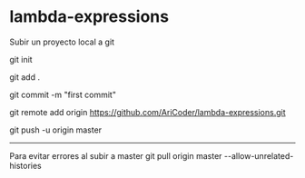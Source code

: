# lambda-expressions
Subir un proyecto local a git

git init

git add .

git commit -m "first commit"

git remote add origin https://github.com/AriCoder/lambda-expressions.git

git push -u origin master

-----------------------------------
Para evitar errores al subir a master
git pull origin master --allow-unrelated-histories